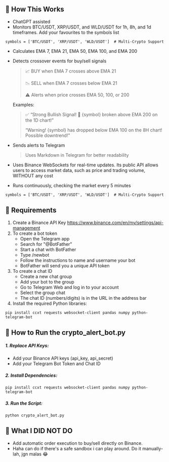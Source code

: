 
## 📌 How This Works

-  ChatGPT assisted
- 	Monitors BTC/USDT, XRP/USDT, and WLD/USDT for 1h, 8h, and 1d timeframes. Add your favourites to the symbols list
```
symbols = ['BTC/USDT', 'XRP/USDT', 'WLD/USDT']  # Multi-Crypto Support
```
- 	Calculates EMA 7, EMA 21, EMA 50, EMA 100, and EMA 200
- 	Detects crossover events for buy/sell signals
      >📈 BUY when EMA 7 crosses above EMA 21
      >
      >📉 SELL when EMA 7 crosses below EMA 21
      >
      >⚠️ Alerts when price crosses EMA 50, 100, or 200

      Examples:
      >✅ “Strong Bullish Signal! 🚀 {symbol} broken above EMA 200 on the 1D chart!”
      >
      >“Warning! {symbol} has dropped below EMA 100 on the 8H chart! Possible downtrend!”
-   Sends alerts to Telegram
      >Uses Markdown in Telegram for better readability
-   Uses Binance WebSockets for real-time updates. Its public API allows users to access market data, such as price and trading volume, WITHOUT any cost
-   Runs continuously, checking the market every 5 minutes

```
symbols = ['BTC/USDT', 'XRP/USDT', 'WLD/USDT']  # Multi-Crypto Support
```
## 📌 Requirements

1.	Create a Binance API Key https://www.binance.com/en/my/settings/api-management
2.  To create a bot token 
    - Open the Telegram app
    - Search for "@BotFather"
    - Start a chat with BotFather
    - Type /newbot
    - Follow the instructions to name and username your bot
    - BotFather will send you a unique API token
3. To create a chat ID 
    - Create a new chat group
    - Add your bot to the group
    - Go to Telegram Web and log in to your account
    - Select the group chat
    - The chat ID (numbers/digits) is in the URL in the address bar
4. Install the required Python libraries:
```
pip install ccxt requests websocket-client pandas numpy python-telegram-bot
```


## 📌 How to Run the crypto_alert_bot.py

##### 1. Replace API Keys:

- 	Add your Binance API keys (api_key, api_secret)
- 	Add your Telegram Bot Token and Chat ID

##### 2. Install Dependencies:
```
pip install ccxt requests websocket-client pandas numpy python-telegram-bot
```
##### 3. Run the Script:
```
python crypto_alert_bot.py
```

## 📌 What I DID NOT DO
- Add automatic order execution to buy/sell directly on Binance. 
- Haha can do if there's a safe sandbox i can play around. Do it manually-lah, jgn malas 😂
 
